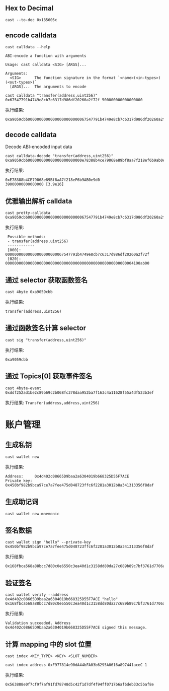 ## Hex to Decimal

```shell
cast --to-dec 0x135605c
```

## encode calldata

```shell
cast calldata --help

ABI-encode a function with arguments

Usage: cast calldata <SIG> [ARGS]...

Arguments:
  <SIG>      The function signature in the format `<name>(<in-types>)(<out-types>)`
  [ARGS]...  The arguments to encode

```

```shell
cast calldata "transfer(address,uint256)" 0x67547791b4749e8cb7c6317d986df20260a2f72f 500000000000000000
```

执行结果:

```
0xa9059cbb00000000000000000000000067547791b4749e8cb7c6317d986df20260a2f72f00000000000000000000000000000000000000000000000006f05b59d3b20000
```

## decode calldata

Decode ABI-encoded input data

```shell
cast calldata-decode "transfer(address,uint256)" 0xa9059cbb000000000000000000000000e78388b4ce79068e89bf8aa7f218ef6b9ab0e9d0000000000000000000000000000000000000000000000000008a8e4b1a3d8000
```

执行结果:

```
0xE78388b4CE79068e89Bf8aA7f218eF6b9AB0e9d0
39000000000000000 [3.9e16]
```

## 优雅输出解析 calldata

```shell
cast pretty-calldata 0xa9059cbb00000000000000000000000067547791b4749e8cb7c6317d986df20260a2f72f000000000000000000000000000000000000000000000000000000004190ab00
```

执行结果:

```
 Possible methods:
 - transfer(address,uint256)
 ------------
 [000]: 00000000000000000000000067547791b4749e8cb7c6317d986df20260a2f72f
 [020]: 000000000000000000000000000000000000000000000000000000004190ab00
```

## 通过 selector 获取函数签名

```shell
cast 4byte 0xa9059cbb
```

执行结果:

```
transfer(address,uint256)
```

## 通过函数签名计算 selector

```shell
cast sig "transfer(address,uint256)"
```

执行结果:

```
0xa9059cbb
```

## 通过 Topics[0] 获取事件签名

```shell
cast 4byte-event 0xddf252ad1be2c89b69c2b068fc378daa952ba7f163c4a11628f55a4df523b3ef
```

执行结果:
`Transfer(address,address,uint256)`

# 账户管理

## 生成私钥

```shell
cast wallet new
```

执行结果:

```
Address:     0x4d402c08665D9baa2a6304019b668325D55F7ACE
Private key: 0x450bf982b9bca97ce7a7fee475d048723ffc6f2281a3012b8a341313356f8daf
```

## 生成助记词

```shell
cast wallet new-mnemonic
```

## 签名数据

```shell
cast wallet sign "hello" --private-key 0x450bf982b9bca97ce7a7fee475d048723ffc6f2281a3012b8a341313356f8daf
```

执行结果:

```
0x168fbca568a88bcc7d80c0e6550c3ea40d1c3158dd80da27c689b89c7bf3761d7706a7626ab6a25770b0d14543b81f328246e4767b8b4332c700fd25db68b8ff1c
```

## 验证签名

```shell
cast wallet verify --address 0x4d402c08665D9baa2a6304019b668325D55F7ACE "hello" 0x168fbca568a88bcc7d80c0e6550c3ea40d1c3158dd80da27c689b89c7bf3761d7706a7626ab6a25770b0d14543b81f328246e4767b8b4332c700fd25db68b8ff1c
```

执行结果:

```
Validation succeeded. Address 0x4d402c08665D9baa2a6304019b668325D55F7ACE signed this message.

```

## 计算 mapping 中的 slot 位置

`cast index <KEY_TYPE> <KEY> <SLOT_NUMBER>`

```shell
cast index address 0xF977814e90dA44bFA03b6295A0616a897441aceC 1
```

执行结果:

```
0x563888e0f7cf9f7af91fd78748d5c42f1d7df4f94ff0717b6af6deb33c5baf8e
```
